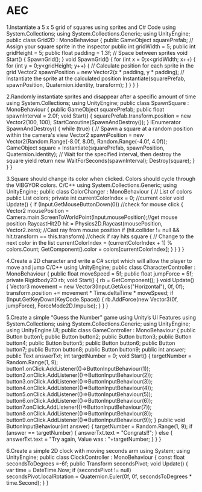 # AEC

1.Instantiate a 5 x 5 grid of squares using sprites and C# Code
using System.Collections;
 using System.Collections.Generic;
 using UnityEngine;
 public class Grid2D : MonoBehaviour
 {
 public GameObject squarePrefab; // Assign your square sprite in the
 inspector
 public int gridWidth = 5;
 public int gridHeight = 5;
 public float padding = 1.3f; // Space between sprites
 void Start()
 {
 SpawnGrid();
 }
 void SpawnGrid()
 {
 for (int x = 0;x<gridWidth; x++)
 {
for (int y = 0;y<gridHeight; y++)
 {
 // Calculate position for each sprite in the grid
 Vector2 spawnPosition = new Vector2(x * padding, y * padding);
 // Instantiate the sprite at the calculated position
 Instantiate(squarePrefab, spawnPosition, Quaternion.identity,
 transform);
 }
 }
 }
 }







2.Randomly instantiate sprites and disappear after a specific
 amount of time
using System.Collections;
 using UnityEngine;
 public class SpawnSquare : MonoBehaviour
 {
 public GameObject squarePrefab;
 public float spawnInterval = 2.0f;
 void Start()
 {
 squarePrefab.transform.position = new Vector2(100, 100);
 StartCoroutine(SpawnAndDestroy());
 }
 IEnumerator SpawnAndDestroy()
 {
 while (true)
 {
 // Spawn a square at a random position within the camera's view
 Vector2 spawnPosition = new Vector2(Random.Range(-8.0f, 8.0f),
 Random.Range(-4.0f, 4.0f));
 GameObject square = Instantiate(squarePrefab, spawnPosition,
 Quaternion.identity);
// Wait for the specified interval, then destroy the square
 yield return new WaitForSeconds(spawnInterval);
 Destroy(square);
 }
 }
 }









3.Square should change its color when clicked. Colors should cycle through the VIBGYOR colors.
C/C++
 using System.Collections.Generic;
 using UnityEngine;
 public class ColorChanger : MonoBehaviour
 {
 // List of colors
 public List<Color> colors;
 private int currentColorIndex = 0; //current color
 void Update()
 {
 if (Input.GetMouseButtonDown(0)) //check for mouse click
 {
Vector2 mousePosition =
 Camera.main.ScreenToWorldPoint(Input.mousePosition);//get mouse position
 RaycastHit2D hit = Physics2D.Raycast(mousePosition, Vector2.zero); //Cast
 ray from mouse position
 if (hit.collider != null && hit.transform == this.transform) //check if ray
 hits square
 {
 // Change to the next color in the list
 currentColorIndex = (currentColorIndex + 1) % colors.Count;
 GetComponent<SpriteRenderer>().color = colors[currentColorIndex];
 }
 }
 }
 }







4.Create a 2D character and write a C# script which will allow
 the player to move and jump
C/C++
using UnityEngine;
public class CharacterController : MonoBehaviour
 {
 public float moveSpeed = 5f;
 public float jumpForce = 5f;
 private Rigidbody2D rb;
 void Start()
 {
 rb = GetComponent<Rigidbody2D>();
 }
 void Update()
 {
 Vector3 movement = new Vector3(Input.GetAxis("Horizontal"), 0f, 0f);
 transform.position += movement * Time.deltaTime * moveSpeed;
 if (Input.GetKeyDown(KeyCode.Space))
 {
 rb.AddForce(new Vector3(0f, jumpForce), ForceMode2D.Impulse);
 }
 }
 }














5.Create a simple “Guess the Number” game using Unity’s UI
 Features
using System.Collections;
 using System.Collections.Generic;
 using UnityEngine;
 using UnityEngine.UI;
 public class GameController : MonoBehaviour
 {
 public Button button1;
 public Button button2;
 public Button button3;
 public Button button4;
 public Button button5;
 public Button button6;
 public Button button7;
public Button button8;
 public Button button9;
 public int answer;
 public Text answerTxt;
 int targetNumber = 0;
 void Start()
 {
 targetNumber = Random.Range(1, 9);
 button1.onClick.AddListener(()=>ButtonInputBehaviour(1));
 button2.onClick.AddListener(()=>ButtonInputBehaviour(2));
 button3.onClick.AddListener(()=>ButtonInputBehaviour(3));
 button4.onClick.AddListener(()=>ButtonInputBehaviour(4));
 button5.onClick.AddListener(()=>ButtonInputBehaviour(5));
 button6.onClick.AddListener(()=>ButtonInputBehaviour(6));
 button7.onClick.AddListener(()=>ButtonInputBehaviour(7));
 button8.onClick.AddListener(()=>ButtonInputBehaviour(8));
 button9.onClick.AddListener(()=>ButtonInputBehaviour(9));
 }
 public void ButtonInputBehaviour(int answer)
 {
 targetNumber = Random.Range(1, 9);
 if (answer == targetNumber)
 {
 answerTxt.text = "Congrats!!";
 }
 else
 {
 answerTxt.text = "Try again, Value was : "+targetNumber;
 }
 }
 }

6.Create a simple 2D clock with moving seconds arm
using System;
 using UnityEngine;
 public class ClockController : MonoBehaviour
 {
 const float secondsToDegrees =-6f;
 public Transform secondsPivot;
 void Update()
 {
 var time = DateTime.Now;
 if (secondsPivot != null)
 secondsPivot.localRotation = Quaternion.Euler(0f, 0f, secondsToDegrees *
 time.Second);
 }
 }

